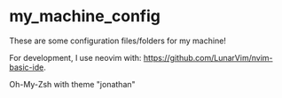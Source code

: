 # my_machine_config
These are some configuration files/folders for my machine!

For development, I use neovim with: https://github.com/LunarVim/nvim-basic-ide.

Oh-My-Zsh with theme "jonathan"
